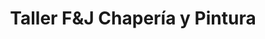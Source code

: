---
title: "Taller F&J Chapería y Pintura"
url: /san-lorenzo/taller-fyj-chaperia-y-pintura/
shop: reparación de automóviles
---